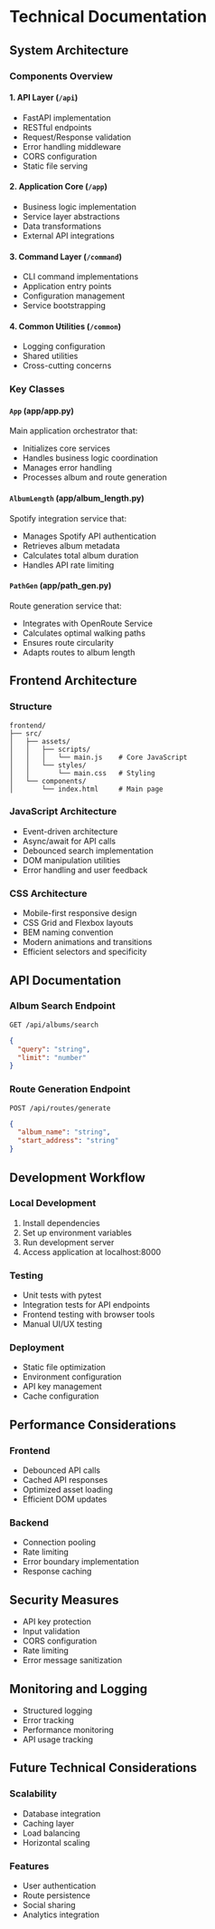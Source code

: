 # Technical Documentation

## System Architecture

### Components Overview

#### 1. API Layer (`/api`)
- FastAPI implementation
- RESTful endpoints
- Request/Response validation
- Error handling middleware
- CORS configuration
- Static file serving

#### 2. Application Core (`/app`)
- Business logic implementation
- Service layer abstractions
- Data transformations
- External API integrations

#### 3. Command Layer (`/command`)
- CLI command implementations
- Application entry points
- Configuration management
- Service bootstrapping

#### 4. Common Utilities (`/common`)
- Logging configuration
- Shared utilities
- Cross-cutting concerns

### Key Classes

#### `App` (app/app.py)
Main application orchestrator that:
- Initializes core services
- Handles business logic coordination
- Manages error handling
- Processes album and route generation

#### `AlbumLength` (app/album_length.py)
Spotify integration service that:
- Manages Spotify API authentication
- Retrieves album metadata
- Calculates total album duration
- Handles API rate limiting

#### `PathGen` (app/path_gen.py)
Route generation service that:
- Integrates with OpenRoute Service
- Calculates optimal walking paths
- Ensures route circularity
- Adapts routes to album length

## Frontend Architecture

### Structure
```
frontend/
├── src/
│   ├── assets/
│   │   ├── scripts/
│   │   │   └── main.js    # Core JavaScript
│   │   └── styles/
│   │       └── main.css   # Styling
│   └── components/
│       └── index.html     # Main page
```

### JavaScript Architecture
- Event-driven architecture
- Async/await for API calls
- Debounced search implementation
- DOM manipulation utilities
- Error handling and user feedback

### CSS Architecture
- Mobile-first responsive design
- CSS Grid and Flexbox layouts
- BEM naming convention
- Modern animations and transitions
- Efficient selectors and specificity

## API Documentation

### Album Search Endpoint
`GET /api/albums/search`
```json
{
  "query": "string",
  "limit": "number"
}
```

### Route Generation Endpoint
`POST /api/routes/generate`
```json
{
  "album_name": "string",
  "start_address": "string"
}
```

## Development Workflow

### Local Development
1. Install dependencies
2. Set up environment variables
3. Run development server
4. Access application at localhost:8000

### Testing
- Unit tests with pytest
- Integration tests for API endpoints
- Frontend testing with browser tools
- Manual UI/UX testing

### Deployment
- Static file optimization
- Environment configuration
- API key management
- Cache configuration

## Performance Considerations

### Frontend
- Debounced API calls
- Cached API responses
- Optimized asset loading
- Efficient DOM updates

### Backend
- Connection pooling
- Rate limiting
- Error boundary implementation
- Response caching

## Security Measures

- API key protection
- Input validation
- CORS configuration
- Rate limiting
- Error message sanitization

## Monitoring and Logging

- Structured logging
- Error tracking
- Performance monitoring
- API usage tracking

## Future Technical Considerations

### Scalability
- Database integration
- Caching layer
- Load balancing
- Horizontal scaling

### Features
- User authentication
- Route persistence
- Social sharing
- Analytics integration
